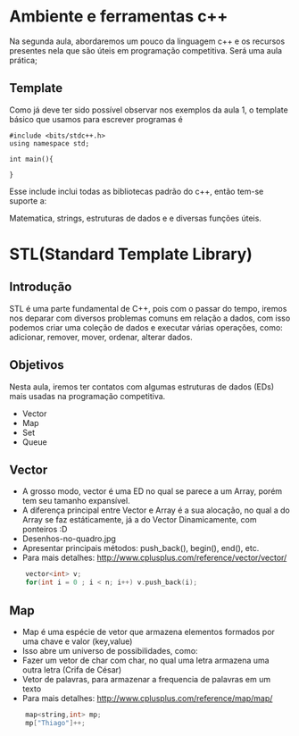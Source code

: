 Ambiente e ferramentas c++
==========================

Na segunda aula, abordaremos um pouco da linguagem c++ e os recursos presentes nela que são úteis em programação competitiva.
Será uma aula prática;

Template
--------

Como já deve ter sido possível observar nos exemplos da aula 1, o template básico que usamos para escrever programas é

```
#include <bits/stdc++.h>
using namespace std;

int main(){

}
```

Esse include inclui todas as bibliotecas padrão do c++, então tem-se suporte a: 

Matematica, strings, estruturas de dados e e diversas funções úteis.

# STL(Standard Template Library) 

## Introdução
STL é uma parte fundamental de C++, pois com o passar do tempo, iremos nos deparar com diversos problemas comuns em relação a dados, com isso podemos criar uma coleção de dados e executar várias operações, como: adicionar, remover, mover, ordenar, alterar dados.

## Objetivos
Nesta aula, iremos ter contatos com algumas estruturas de dados (EDs) mais usadas na programação competitiva.
- Vector
- Map
- Set
- Queue


## Vector

- A grosso modo, vector é uma ED no qual se parece a um Array, porém tem seu tamanho expansível.
- A diferença principal entre Vector e Array é a sua alocação, no qual a do Array se faz estáticamente, já a do Vector Dinamicamente, com ponteiros :D
- Desenhos-no-quadro.jpg
- Apresentar principais métodos: push_back(), begin(), end(), etc.
- Para mais detalhes: http://www.cplusplus.com/reference/vector/vector/
```cpp
	vector<int> v;
	for(int i = 0 ; i < n; i++) v.push_back(i);
```

## Map

- Map é uma espécie de vetor que armazena elementos formados por uma chave e valor (key,value)
- Isso abre um universo de possibilidades, como:
- Fazer um vetor de char com char, no qual uma letra armazena uma outra letra (Crifa de César)
- Vetor de palavras, para armazenar a frequencia de palavras em um texto
- Para mais detalhes: http://www.cplusplus.com/reference/map/map/
```cpp
	map<string,int> mp;
	mp["Thiago"]++;
```
